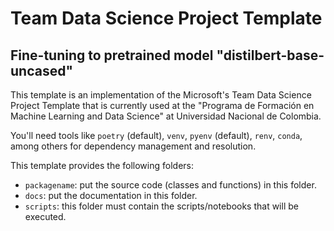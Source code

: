 # Team Data Science Project Template

## Fine-tuning to pretrained model "distilbert-base-uncased"

This template is an implementation of the Microsoft's Team Data Science Project Template that is currently used at the "Programa de Formación en Machine Learning and Data Science" at Universidad Nacional de Colombia.

You'll need tools like `poetry` (default), `venv`, `pyenv` (default), `renv`, `conda`, among others for dependency management and resolution.

This template provides the following folders:

* `packagename`: put the source code (classes and functions) in this folder.
* `docs`: put the documentation in this folder.
* `scripts`: this folder must contain the scripts/notebooks that will be executed.
